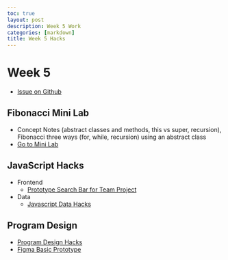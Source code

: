 ```yaml
---
toc: true
layout: post
description: Week 5 Work
categories: [markdown]
title: Week 5 Hacks
---
```

# Week 5
- [Issue on Github](https://github.com/MAnn223/fastpages/issues/7)

## Fibonacci Mini Lab
- Concept Notes (abstract classes and methods, this vs super, recursion), Fibonacci three ways (for, while, recursion) using an abstract class
- [Go to Mini Lab](https://mann223.github.io/fastpages/jupyter/2022/09/23/fibonacciHacks.html)

## JavaScript Hacks
- Frontend
    - [Prototype Search Bar for Team Project](https://mann223.github.io/fastpages/frontend/opt1)
- Data
    - [Javascript Data Hacks]()

## Program Design 
- [Program Design Hacks]()
- [Figma Basic Prototype](https://www.figma.com/file/CS0iwE7Gt6u95D7o1kync0/women-in-stem?node-id=0%3A1)